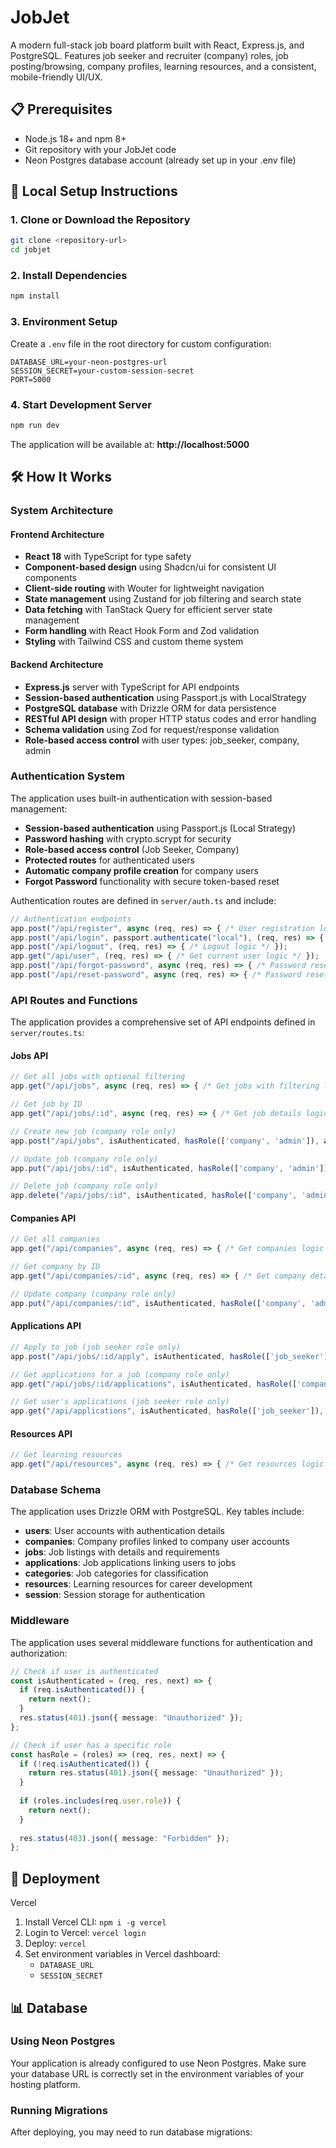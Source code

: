 # JobJet

A modern full-stack job board platform built with React, Express.js, and PostgreSQL. Features job seeker and recruiter (company) roles, job posting/browsing, company profiles, learning resources, and a consistent, mobile-friendly UI/UX.

## 📋 Prerequisites

- Node.js 18+ and npm 8+
- Git repository with your JobJet code
- Neon Postgres database account (already set up in your .env file)

## 🚀 Local Setup Instructions

### 1. Clone or Download the Repository
```bash
git clone <repository-url>
cd jobjet
```

### 2. Install Dependencies
```bash
npm install
```

### 3. Environment Setup
Create a `.env` file in the root directory for custom configuration:
```env
DATABASE_URL=your-neon-postgres-url
SESSION_SECRET=your-custom-session-secret
PORT=5000
```

### 4. Start Development Server
```bash
npm run dev
```

The application will be available at: **http://localhost:5000**

## 🛠️ How It Works

### System Architecture

#### Frontend Architecture
- **React 18** with TypeScript for type safety
- **Component-based design** using Shadcn/ui for consistent UI components
- **Client-side routing** with Wouter for lightweight navigation
- **State management** using Zustand for job filtering and search state
- **Data fetching** with TanStack Query for efficient server state management
- **Form handling** with React Hook Form and Zod validation
- **Styling** with Tailwind CSS and custom theme system

#### Backend Architecture
- **Express.js** server with TypeScript for API endpoints
- **Session-based authentication** using Passport.js with LocalStrategy
- **PostgreSQL database** with Drizzle ORM for data persistence
- **RESTful API design** with proper HTTP status codes and error handling
- **Schema validation** using Zod for request/response validation
- **Role-based access control** with user types: job_seeker, company, admin

### Authentication System

The application uses built-in authentication with session-based management:

- **Session-based authentication** using Passport.js (Local Strategy)
- **Password hashing** with crypto.scrypt for security
- **Role-based access control** (Job Seeker, Company)
- **Protected routes** for authenticated users
- **Automatic company profile creation** for company users
- **Forgot Password** functionality with secure token-based reset

Authentication routes are defined in `server/auth.ts` and include:

```typescript
// Authentication endpoints
app.post("/api/register", async (req, res) => { /* User registration logic */ });
app.post("/api/login", passport.authenticate("local"), (req, res) => { /* Login logic */ });
app.post("/api/logout", (req, res) => { /* Logout logic */ });
app.get("/api/user", (req, res) => { /* Get current user logic */ });
app.post("/api/forgot-password", async (req, res) => { /* Password reset request logic */ });
app.post("/api/reset-password", async (req, res) => { /* Password reset logic */ });
```

### API Routes and Functions

The application provides a comprehensive set of API endpoints defined in `server/routes.ts`:

#### Jobs API

```typescript
// Get all jobs with optional filtering
app.get("/api/jobs", async (req, res) => { /* Get jobs with filtering logic */ });

// Get job by ID
app.get("/api/jobs/:id", async (req, res) => { /* Get job details logic */ });

// Create new job (company role only)
app.post("/api/jobs", isAuthenticated, hasRole(['company', 'admin']), async (req, res) => { /* Create job logic */ });

// Update job (company role only)
app.put("/api/jobs/:id", isAuthenticated, hasRole(['company', 'admin']), async (req, res) => { /* Update job logic */ });

// Delete job (company role only)
app.delete("/api/jobs/:id", isAuthenticated, hasRole(['company', 'admin']), async (req, res) => { /* Delete job logic */ });
```

#### Companies API

```typescript
// Get all companies
app.get("/api/companies", async (req, res) => { /* Get companies logic */ });

// Get company by ID
app.get("/api/companies/:id", async (req, res) => { /* Get company details logic */ });

// Update company (company role only)
app.put("/api/companies/:id", isAuthenticated, hasRole(['company', 'admin']), async (req, res) => { /* Update company logic */ });
```

#### Applications API

```typescript
// Apply to job (job seeker role only)
app.post("/api/jobs/:id/apply", isAuthenticated, hasRole(['job_seeker']), async (req, res) => { /* Apply to job logic */ });

// Get applications for a job (company role only)
app.get("/api/jobs/:id/applications", isAuthenticated, hasRole(['company', 'admin']), async (req, res) => { /* Get applications logic */ });

// Get user's applications (job seeker role only)
app.get("/api/applications", isAuthenticated, hasRole(['job_seeker']), async (req, res) => { /* Get user applications logic */ });
```

#### Resources API

```typescript
// Get learning resources
app.get("/api/resources", async (req, res) => { /* Get resources logic */ });
```

### Database Schema

The application uses Drizzle ORM with PostgreSQL. Key tables include:

- **users**: User accounts with authentication details
- **companies**: Company profiles linked to company user accounts
- **jobs**: Job listings with details and requirements
- **applications**: Job applications linking users to jobs
- **categories**: Job categories for classification
- **resources**: Learning resources for career development
- **session**: Session storage for authentication

### Middleware

The application uses several middleware functions for authentication and authorization:

```typescript
// Check if user is authenticated
const isAuthenticated = (req, res, next) => {
  if (req.isAuthenticated()) {
    return next();
  }
  res.status(401).json({ message: "Unauthorized" });
};

// Check if user has a specific role
const hasRole = (roles) => (req, res, next) => {
  if (!req.isAuthenticated()) {
    return res.status(401).json({ message: "Unauthorized" });
  }
  
  if (roles.includes(req.user.role)) {
    return next();
  }
  
  res.status(403).json({ message: "Forbidden" });
};
```

## 🚀 Deployment 

 Vercel

1. Install Vercel CLI: `npm i -g vercel`
2. Login to Vercel: `vercel login`
3. Deploy: `vercel`
4. Set environment variables in Vercel dashboard:
   - `DATABASE_URL`
   - `SESSION_SECRET`


## 📊 Database 

### Using Neon Postgres

Your application is already configured to use Neon Postgres. Make sure your database URL is correctly set in the environment variables of your hosting platform.

### Running Migrations

After deploying, you may need to run database migrations:


